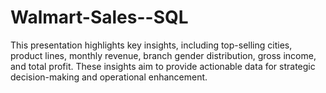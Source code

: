 # Walmart-Sales--SQL
This presentation highlights key insights, including top-selling cities, product lines, monthly revenue, branch gender distribution, gross income, and total profit. These insights aim to provide actionable data for strategic decision-making and operational enhancement.
